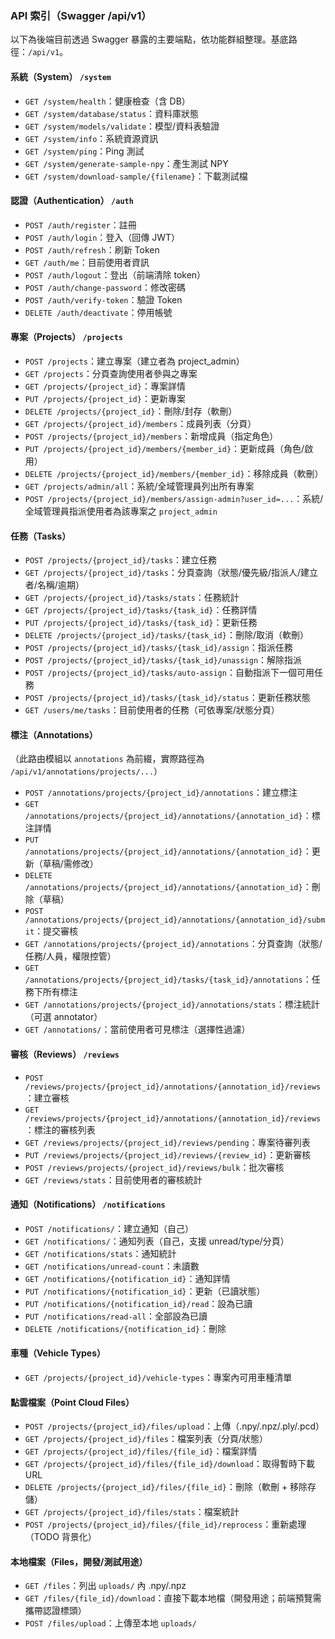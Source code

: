 ### API 索引（Swagger /api/v1）

以下為後端目前透過 Swagger 暴露的主要端點，依功能群組整理。基底路徑：`/api/v1`。

#### 系統（System） `/system`
- `GET /system/health`：健康檢查（含 DB）
- `GET /system/database/status`：資料庫狀態
- `GET /system/models/validate`：模型/資料表驗證
- `GET /system/info`：系統資源資訊
- `GET /system/ping`：Ping 測試
- `GET /system/generate-sample-npy`：產生測試 NPY
- `GET /system/download-sample/{filename}`：下載測試檔

#### 認證（Authentication） `/auth`
- `POST /auth/register`：註冊
- `POST /auth/login`：登入（回傳 JWT）
- `POST /auth/refresh`：刷新 Token
- `GET /auth/me`：目前使用者資訊
- `POST /auth/logout`：登出（前端清除 token）
- `POST /auth/change-password`：修改密碼
- `POST /auth/verify-token`：驗證 Token
- `DELETE /auth/deactivate`：停用帳號

#### 專案（Projects） `/projects`
- `POST /projects`：建立專案（建立者為 project_admin）
- `GET /projects`：分頁查詢使用者參與之專案
- `GET /projects/{project_id}`：專案詳情
- `PUT /projects/{project_id}`：更新專案
- `DELETE /projects/{project_id}`：刪除/封存（軟刪）
- `GET /projects/{project_id}/members`：成員列表（分頁）
- `POST /projects/{project_id}/members`：新增成員（指定角色）
- `PUT /projects/{project_id}/members/{member_id}`：更新成員（角色/啟用）
- `DELETE /projects/{project_id}/members/{member_id}`：移除成員（軟刪）
- `GET /projects/admin/all`：系統/全域管理員列出所有專案
- `POST /projects/{project_id}/members/assign-admin?user_id=...`：系統/全域管理員指派使用者為該專案之 `project_admin`

#### 任務（Tasks）
- `POST /projects/{project_id}/tasks`：建立任務
- `GET /projects/{project_id}/tasks`：分頁查詢（狀態/優先級/指派人/建立者/名稱/逾期）
- `GET /projects/{project_id}/tasks/stats`：任務統計
- `GET /projects/{project_id}/tasks/{task_id}`：任務詳情
- `PUT /projects/{project_id}/tasks/{task_id}`：更新任務
- `DELETE /projects/{project_id}/tasks/{task_id}`：刪除/取消（軟刪）
- `POST /projects/{project_id}/tasks/{task_id}/assign`：指派任務
- `POST /projects/{project_id}/tasks/{task_id}/unassign`：解除指派
- `POST /projects/{project_id}/tasks/auto-assign`：自動指派下一個可用任務
- `POST /projects/{project_id}/tasks/{task_id}/status`：更新任務狀態
- `GET /users/me/tasks`：目前使用者的任務（可依專案/狀態分頁）

#### 標注（Annotations）
（此路由模組以 `annotations` 為前綴，實際路徑為 `/api/v1/annotations/projects/...`）
- `POST /annotations/projects/{project_id}/annotations`：建立標注
- `GET /annotations/projects/{project_id}/annotations/{annotation_id}`：標注詳情
- `PUT /annotations/projects/{project_id}/annotations/{annotation_id}`：更新（草稿/需修改）
- `DELETE /annotations/projects/{project_id}/annotations/{annotation_id}`：刪除（草稿）
- `POST /annotations/projects/{project_id}/annotations/{annotation_id}/submit`：提交審核
- `GET /annotations/projects/{project_id}/annotations`：分頁查詢（狀態/任務/人員，權限控管）
- `GET /annotations/projects/{project_id}/tasks/{task_id}/annotations`：任務下所有標注
- `GET /annotations/projects/{project_id}/annotations/stats`：標注統計（可選 annotator）
- `GET /annotations/`：當前使用者可見標注（選擇性過濾）

#### 審核（Reviews） `/reviews`
- `POST /reviews/projects/{project_id}/annotations/{annotation_id}/reviews`：建立審核
- `GET /reviews/projects/{project_id}/annotations/{annotation_id}/reviews`：標注的審核列表
- `GET /reviews/projects/{project_id}/reviews/pending`：專案待審列表
- `PUT /reviews/projects/{project_id}/reviews/{review_id}`：更新審核
- `POST /reviews/projects/{project_id}/reviews/bulk`：批次審核
- `GET /reviews/stats`：目前使用者的審核統計

#### 通知（Notifications） `/notifications`
- `POST /notifications/`：建立通知（自己）
- `GET /notifications/`：通知列表（自己，支援 unread/type/分頁）
- `GET /notifications/stats`：通知統計
- `GET /notifications/unread-count`：未讀數
- `GET /notifications/{notification_id}`：通知詳情
- `PUT /notifications/{notification_id}`：更新（已讀狀態）
- `PUT /notifications/{notification_id}/read`：設為已讀
- `PUT /notifications/read-all`：全部設為已讀
- `DELETE /notifications/{notification_id}`：刪除

#### 車種（Vehicle Types）
- `GET /projects/{project_id}/vehicle-types`：專案內可用車種清單

#### 點雲檔案（Point Cloud Files）
- `POST /projects/{project_id}/files/upload`：上傳（.npy/.npz/.ply/.pcd）
- `GET /projects/{project_id}/files`：檔案列表（分頁/狀態）
- `GET /projects/{project_id}/files/{file_id}`：檔案詳情
- `GET /projects/{project_id}/files/{file_id}/download`：取得暫時下載 URL
- `DELETE /projects/{project_id}/files/{file_id}`：刪除（軟刪 + 移除存儲）
- `GET /projects/{project_id}/files/stats`：檔案統計
- `POST /projects/{project_id}/files/{file_id}/reprocess`：重新處理（TODO 背景化）

#### 本地檔案（Files，開發/測試用途）
- `GET /files`：列出 `uploads/` 內 .npy/.npz
- `GET /files/{file_id}/download`：直接下載本地檔（開發用途；前端預覽需攜帶認證標頭）
- `POST /files/upload`：上傳至本地 `uploads/`


